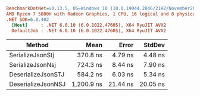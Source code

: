 ``` ini

BenchmarkDotNet=v0.13.5, OS=Windows 10 (10.0.19044.2846/21H2/November2021Update)
AMD Ryzen 7 5800H with Radeon Graphics, 1 CPU, 16 logical and 8 physical cores
.NET SDK=6.0.402
  [Host]     : .NET 6.0.10 (6.0.1022.47605), X64 RyuJIT AVX2
  DefaultJob : .NET 6.0.10 (6.0.1022.47605), X64 RyuJIT AVX2


```
|             Method |       Mean |    Error |   StdDev |
|------------------- |-----------:|---------:|---------:|
|   SerializeJsonStj |   370.8 ns |  4.79 ns |  4.48 ns |
|   SerializeJsonNsj |   724.3 ns |  8.44 ns |  7.90 ns |
| DeserializeJsonSTJ |   584.2 ns |  6.03 ns |  5.34 ns |
| DeserializeJsonNSJ | 1,200.9 ns | 21.44 ns | 20.05 ns |
